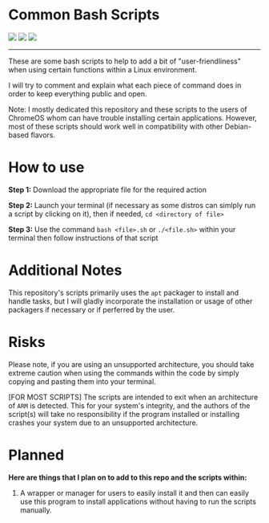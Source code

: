 # Common Bash Scripts 
![](https://img.shields.io/github/repo-size/Yttrium-Terminus/common_scripts?style=flat-square) ![](https://img.shields.io/github/issues-raw/Yttrium-Terminus/common_scripts?style=flat-square) ![](https://img.shields.io/reddit/subreddit-subscribers/chromeos?style=flat-square)
___

These are some bash scripts to help to add a bit of "user-friendliness" when using certain functions within a Linux environment. 

I will try to comment and explain what each piece of command does in order to keep everything public and open.

Note: I mostly dedicated this repository and these scripts to the users of ChromeOS whom can have trouble installing certain applications. However, most of these scripts
should work well in compatibility with other Debian-based flavors.

# How to use

**Step 1:** Download the appropriate file for the required action

**Step 2:** Launch your terminal (if necessary as some distros can simlply run a script by clicking on it), then if needed, `cd <directory of file>` 

**Step 3:** Use the command `bash <file>.sh` or `./<file.sh>` within your terminal then follow instructions of that script

# Additional Notes

This repository's scripts primarily uses the `apt` packager to install and handle tasks, but I will gladly incorporate the installation or usage of other packagers if necessary or if perferred by the user.

# Risks

Please note, if you are using an unsupported architecture, you should take extreme caution when using the commands within the code by simply copying and pasting them into your terminal.

[FOR MOST SCRIPTS] The scripts are intended to exit when an architecture of `ARM` is detected. This for your system's integrity, and the authors of the script(s) will take no responsibility if the program installed or installing crashes your system due to an unsupported architecture.

# Planned

**Here are things that I plan on to add to this repo and the scripts within:**

1. A wrapper or manager for users to easily install it and then can easily use this program to install applications without having to run the scripts manually.
